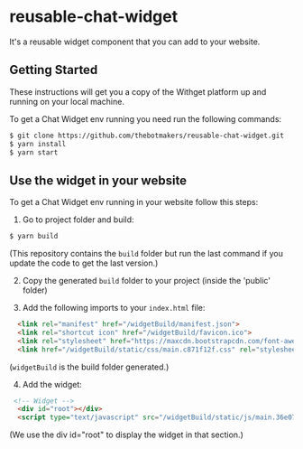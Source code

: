 # reusable-chat-widget

It's a reusable widget component that you can add to your website.

## Getting Started

These instructions will get you a copy of the Withget platform up and running on your local machine.

To get a Chat Widget env running you need run the following commands:

```bash
$ git clone https://github.com/thebotmakers/reusable-chat-widget.git
$ yarn install
$ yarn start
```

## Use the widget in your website

To get a Chat Widget env running in your website follow this steps:

1. Go to project folder and build:

```bash
$ yarn build
```
(This repository contains the `build` folder but run the last command if you update the code to get the last version.)

2. Copy the generated `build` folder to your project (inside the 'public' folder)

3. Add the following imports to your `index.html` file:

```html
  <link rel="manifest" href="/widgetBuild/manifest.json">
  <link rel="shortcut icon" href="/widgetBuild/favicon.ico">
  <link rel="stylesheet" href="https://maxcdn.bootstrapcdn.com/font-awesome/4.7.0/css/font-awesome.min.css">
  <link href="/widgetBuild/static/css/main.c871f12f.css" rel="stylesheet">

```
(`widgetBuild` is the build folder generated.)

4. Add the widget:

```html
 <!-- Widget -->
  <div id="root"></div>
  <script type="text/javascript" src="/widgetBuild/static/js/main.36e072de.js"></script>
```

(We use the div id="root" to display the widget in that section.)